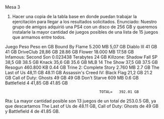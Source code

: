 Mesa 3
1. Hacer una copia de la tabla base en donde puedan trabajar la ejercitación para llegar a
los resultados solicitados.
Enunciado:
Nuestro grupo de amigos adquirió una PS4 con un disco de 256 GB y queremos instalarle la
mayor cantidad de juegos posibles de una lista de 15 juegos que armamos entre todos.

Juego                            Peso                  Peso en GB
Bound By Flame                 5.200 MB                   5,07 GB
Diablo III                       41 GB                      41 GB
DriveClub                      28,86 GB                  28.86 GB
Flower                        18.000 MB                  17.58 GB        
Infamous: Second Son       0.023438 Terabytes               24 GB
Killzone: Shadow Fall SP        38,5 GB                   38.5 GB
Knack                           35,6 GB                   35.6 GB
MLB 14 The Show                 37,5 GB                   37.5 GB
Resogun                        460.800 KB                 0.44 GB
Trine 2: Complete Story         2.760 MB                   2.7 GB
The Last of Us                  48,11 GB                 48.11 GB
Assassin's Creed IV: Black Flag  21,2 GB                  21.2 GB
Call of Duty: Ghosts             49 GB                      49 GB
Don't Starve                     609 MB                    0.6 GB
Battlefield 4                   41,85 GB                 41.85 GB
                                                               
                                               TOTAL=   392.01 GB
Rta: La mayor cantidad posible son 13 juegos de un total de 253.0.5 GB, ya que descartamos The Last of Us de 48.11 GB, Call of Duty: Ghosts de 49 GB y Battlefield 4 de 41.85 GB.